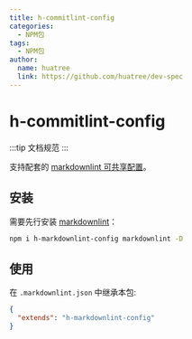 ```yaml
---
title: h-commitlint-config
categories:
  - NPM包
tags:
  - NPM包
author:
  name: huatree
  link: https://github.com/huatree/dev-spec
---
```


# h-commitlint-config

:::tip
文档规范
:::

支持配套的 [markdownlint 可共享配置](https://www.npmjs.com/package/markdownlint#optionsconfig)。

## 安装

需要先行安装 [markdownlint](https://www.npmjs.com/package/markdownlint)：

```bash
npm i h-markdownlint-config markdownlint -D
```

## 使用

在 `.markdownlint.json` 中继承本包:

```json
{
  "extends": "h-markdownlint-config"
}
```
